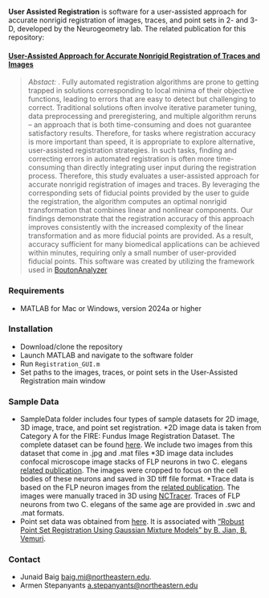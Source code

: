 **User Assisted Registration** is software for a user-assisted approach for accurate nonrigid registration of images, traces, and point sets in 2- and 3-D, developed by the Neurogeometry lab. The related publication for this repository:

#### [User-Assisted Approach for Accurate Nonrigid Registration of Traces and Images]( https://www.biorxiv.org/content/10.1101/2025.01.29.635549v1)
>*Abstact:* . Fully automated registration algorithms are prone to getting trapped in solutions corresponding to local minima of their objective functions, leading to errors that are easy to detect but challenging to correct. Traditional solutions often involve iterative parameter tuning, data preprocessing and preregistering, and multiple algorithm reruns – an approach that is both time-consuming and does not guarantee satisfactory results. Therefore, for tasks where registration accuracy is more important than speed, it is appropriate to explore alternative, user-assisted registration strategies. In such tasks, finding and correcting errors in automated registration is often more time-consuming than directly integrating user input during the registration process.
Therefore, this study evaluates a user-assisted approach for accurate nonrigid registration of images and traces. By leveraging the corresponding sets of fiducial points provided by the user to guide the registration, the algorithm computes an optimal nonrigid transformation that combines linear and nonlinear components. Our findings demonstrate that the registration accuracy of this approach improves consistently with the increased complexity of the linear transformation and as more fiducial points are provided. As a result, accuracy sufficient for many biomedical applications can be achieved within minutes, requiring only a small number of user-provided fiducial points.
This software was created by utilizing the framework used in [BoutonAnalyzer]( https://github.com/neurogeometry/BoutonAnalyzer)

### Requirements ###

* MATLAB for Mac or Windows, version 2024a or higher

### Installation ###

* Download/clone the repository
* Launch MATLAB and navigate to the software folder
* Run `Registration_GUI.m`
* Set paths to the images, traces, or point sets in the User-Assisted Registration main window
### Sample Data ###
* SampleData folder includes four types of sample datasets for 2D  image, 3D image, trace, and point set registration.
*2D image data is taken from Category A for the FIRE: Fundus Image Registration Dataset. The complete dataset can be found [here]( https://projects.ics.forth.gr/cvrl/fire/). We include two images from this dataset that come in .jpg and .mat files
*3D image data includes confocal microscope image stacks of FLP neurons in two C. elegans [related publication](). The images were cropped to focus on the cell bodies of these neurons and saved in 3D tiff file format.
*Trace data is based on the FLP neuron images from the [related publication]( https://www.biorxiv.org/content/10.1101/2025.01.29.635549v1). The images were manually traced in 3D using [NCTracer](https://neurogeometry.sites.northeastern.edu/neural-circuit-tracer/ ). Traces of FLP neurons from two C. elegans of the same age are provided in .swc and .mat formats.
* Point set data was obtained from [here](https://github.com/bing-jian/gmmreg). It is associated with [“Robust Point Set Registration Using Gaussian Mixture Models” by B. Jian, B. Vemuri](https://ieeexplore.ieee.org/document/5674050).

### Contact ###

* Junaid Baig baig.mi@northeastern.edu.
* Armen Stepanyants a.stepanyants@northeastern.edu
